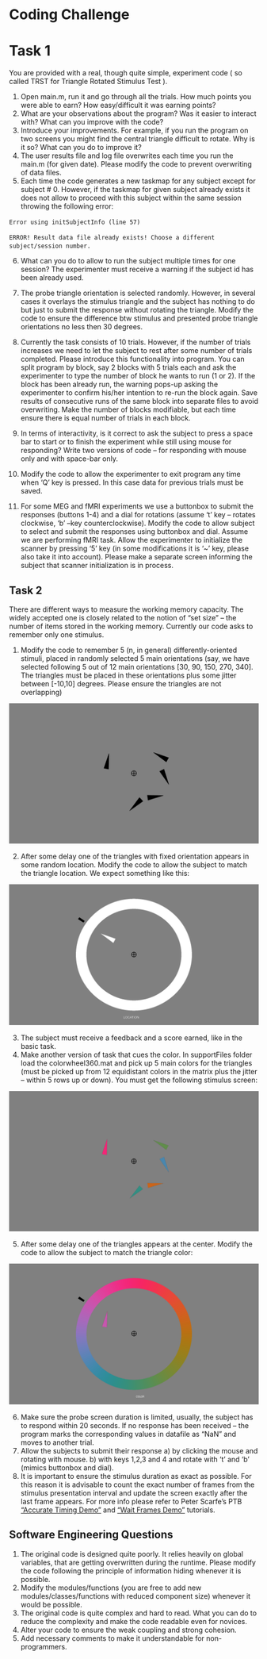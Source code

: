 # Coding Challenge

# Task 1

You are provided with a real, though quite simple, experiment code ( so called TRST for Triangle Rotated Stimulus Test ).  

1.	Open main.m, run it and go through all the trials. How much points you were able to earn? How easy/difficult it was earning points? 
2.	What are your observations about the program? Was it easier to interact with? What can you improve with the code?
3.	Introduce your improvements. For example, if you run the program on two screens you might find the central triangle difficult to rotate. Why is it so? What can you do to improve it?
4.	The user results file and log file overwrites each time you run the main.m (for given date). Please modify the code to prevent overwriting of data files.
5.	Each time the code generates a new taskmap for any subject except for subject # 0. However, if the taskmap for given subject already exists it does not allow to proceed with this subject within the same session throwing the following error:

`
Error using initSubjectInfo (line 57)
`

`
ERROR! Result data file already exists! Choose a different subject/session number.
`

 6. What can you do to allow to run the subject multiple times for one session? The experimenter must receive a warning if the subject id has been already used.

7. The probe triangle orientation is selected randomly. However, in several cases it overlays the stimulus triangle and the subject has nothing to do but just to submit the response without rotating the triangle. Modify the code to ensure the difference btw stimulus and presented probe triangle orientations no less then 30 degrees. 
8.	Currently the task consists of 10 trials. However, if the number of trials increases we need to let the subject to rest after some number of trials completed. Please introduce this functionality into program. You can split program by block, say 2 blocks with 5 trials each and ask the experimenter to type the number of block he wants to run (1 or 2). If the block has been already run, the warning pops-up asking the experimenter to confirm his/her intention to re-run the block again. Save results of consecutive runs of the same block into separate files to avoid overwriting. Make the number of blocks modifiable, but each time ensure there is equal number of trials in each block.
9.	In terms of interactivity, is it correct to ask the subject to press a space bar to start or to finish the experiment while still using mouse for responding? Write two versions of code – for responding with mouse only and with space-bar only.
10.	Modify the code to allow the experimenter to exit program any time when ‘Q’ key is pressed. In this case data for previous trials must be saved.
11.	For some MEG and fMRI experiments we use a buttonbox to submit the responses (buttons 1-4) and a dial for rotations (assume ‘t’ key – rotates clockwise, ‘b’ –key counterclockwise). Modify the code to allow subject to select and submit the responses using buttonbox and dial. Assume we are performing fMRI task. Allow the experimenter to initialize the scanner by pressing ‘5’ key (in some modifications it is ‘~’ key, please also take it into account). Please make a separate screen informing the subject that scanner initialization is in process.

## Task 2
There are different ways to measure the working memory capacity. The widely accepted one is closely related to the notion of “set size” – the number of items stored in the working memory.  Currently our code asks to remember only one stimulus.
1.	Modify the code to remember 5 (n, in general) differently-oriented stimuli, placed in randomly selected 5 main orientations (say, we have selected following 5 out of 12 main orientations [30, 90, 150, 270, 340]. The triangles must be placed in these orientations plus some jitter between [-10,10]  degrees. Please ensure the triangles are not overlapping)

![alt text](https://github.com/vbabushkin/CodingChallenge/blob/master/img1.png)

2.	After some delay one of the triangles with fixed orientation appears in some random location. Modify the code to  allow the subject to match the triangle location. We expect something like this:

![alt text](https://github.com/vbabushkin/CodingChallenge/blob/master/img2.png)

3.	The subject must receive a feedback and a score earned, like in the basic task.
4.	Make another version of task that cues the color. In supportFiles folder load the colorwheel360.mat and pick up 5 main colors for the triangles (must be picked up from 12 equidistant colors in the matrix plus the jitter – within 5 rows up or down). You must get the following stimulus screen:

![alt text](https://github.com/vbabushkin/CodingChallenge/blob/master/img5.png)

5. After some delay one of the triangles appears at the center. Modify the code to allow the subject to match the triangle color:

![alt text](https://github.com/vbabushkin/CodingChallenge/blob/master/img3.png)

6.	Make sure the probe screen duration is limited, usually, the subject has to respond within 20 seconds. If no response has been received – the program marks the corresponding values in datafile as “NaN”  and moves to another trial.
7.	Allow the subjects to submit their response a) by clicking the mouse and rotating with mouse. b) with keys 1,2,3 and 4 and rotate with ‘t’ and ‘b’ (mimics buttonbox and dial).
8.	It is important to ensure the stimulus duration as exact as possible. For this reason it is advisable to count the exact number of frames from the stimulus presentation interval and update the screen exactly after the last frame appears. For more info please refer to Peter Scarfe’s PTB [“Accurate Timing Demo”](http://peterscarfe.com/accuratetimingdemo.html) and [“Wait Frames Demo”](http://peterscarfe.com/waitframesdemo.html) tutorials.

## Software Engineering Questions

1.	The original code is designed quite poorly. It relies heavily  on global variables, that are getting overwritten during the runtime. Please modify the code following the principle of information hiding whenever it is possible.
2.	Modify the modules/functions (you are free to add new modules/classes/functions with reduced component size) whenever it would be possible.
3.	The original code is quite complex and hard to read. What you can do to reduce the complexity and make the code readable even for novices.
4.	Alter your code to ensure the weak coupling and strong cohesion.
5.	Add necessary comments to make it understandable for non-programmers.



